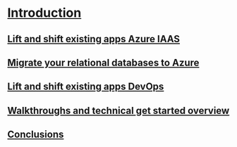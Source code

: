 # [Introduction](index.md)
## [Lift and shift existing apps Azure IAAS](lift-and-shift-existing-apps-azure-iaas.md)
## [Migrate your relational databases to Azure](migrate-your-relational-databases-to-azure.md)
## [Lift and shift existing apps DevOps](lift-and-shift-existing-apps-devops/)
## [Walkthroughs and technical get started overview](walkthroughs-technical-get-started-overview.md)
## [Conclusions](conclusions.md)
